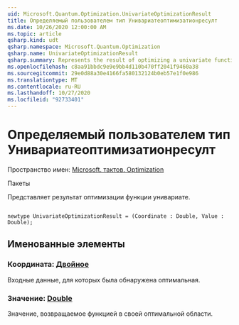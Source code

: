```yaml
---
uid: Microsoft.Quantum.Optimization.UnivariateOptimizationResult
title: Определяемый пользователем тип Унивариатеоптимизатионресулт
ms.date: 10/26/2020 12:00:00 AM
ms.topic: article
qsharp.kind: udt
qsharp.namespace: Microsoft.Quantum.Optimization
qsharp.name: UnivariateOptimizationResult
qsharp.summary: Represents the result of optimizing a univariate function.
ms.openlocfilehash: c8aa91bbdc9e9e9bb4d110b470ff2041f9460a38
ms.sourcegitcommit: 29e0d88a30e4166fa580132124b0eb57e1f0e986
ms.translationtype: MT
ms.contentlocale: ru-RU
ms.lasthandoff: 10/27/2020
ms.locfileid: "92733401"
---
```

# <a name="univariateoptimizationresult-user-defined-type"></a>Определяемый пользователем тип Унивариатеоптимизатионресулт

Пространство имен: [Microsoft. тактов. Optimization](xref:Microsoft.Quantum.Optimization)

Пакеты [](https://nuget.org/packages/)


Представляет результат оптимизации функции унивариате.

```qsharp

newtype UnivariateOptimizationResult = (Coordinate : Double, Value : Double);
```



## <a name="named-items"></a>Именованные элементы

### <a name="coordinate--double"></a>Координата: [Двойное](xref:microsoft.quantum.lang-ref.double)

Входные данные, для которых была обнаружена оптимальная.
### <a name="value--double"></a>Значение: [Double](xref:microsoft.quantum.lang-ref.double)

Значение, возвращаемое функцией в своей оптимальной области.